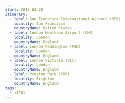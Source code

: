 ```yaml
---
start: 2013-04-20
itinerary:
  - label: San Francisco International Airport (SFO)
    locality: San Francisco
    countryName: United States
  - label: London Heathrow Airport (LHR)
    locality: London
    countryName: England
  - label: London Paddington (PAD)
    locality: London
    countryName: England
  - label: London Victoria (VIC)
    locality: London
    countryName: England
  - label: Preston Park (PRP)
    locality: Brighton
    countryName: England
tags:
  - i4PQ1
---
```

